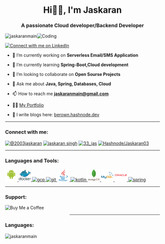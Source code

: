 <h1 align="center">Hi👋🏻, I'm Jaskaran</h1>
<h3 align="center">A passionate Cloud developer/Backend Developer</h3>
<img align="right" alt="Coding" width="400" src="https://github.com/user-attachments/assets/0f95019d-da86-4662-a6e5-04dc4bcba5dd">

<p align="left"> <img src="https://komarev.com/ghpvc/?username=jaskaranmain&label=Profile%20views&color=0e75b6&style=flat" alt="jaskaranmain" /> </p>

<p align="left">
  <a href="https://www.linkedin.com/in/jaskaran-s-01368b24b/" target="_blank">
    <img src="https://img.shields.io/badge/Connect%20with%20me-LinkedIn-blue?style=for-the-badge&logo=linkedin" alt="Connect with me on LinkedIn" />
  </a>
</p>

- 🔭 I’m currently working on **Serverless Email/SMS Application**

- 🌱 I’m currently learning **Spring-Boot,Cloud development**

- 👯 I’m looking to collaborate on **Open Sourse Projects**

- 💬 Ask me about **Java, Spring, Databases, Cloud**

- 📫 How to reach me **jaskaranmain@gmail.com**

- 🎅🏻 <a href="https://jkmalra.github.io/">My Portfolio </a>

- 📝 I write blogs here: [berown.hashnode.dev](https://berown.hashnode.dev) 
<hr>
<h3 align="left">Connect with me:</h3>
<p align="left">
<a href="https://twitter.com/@2003jaskaran" target="blank"><img align="center" src="https://raw.githubusercontent.com/rahuldkjain/github-profile-readme-generator/master/src/images/icons/Social/twitter.svg" alt="@2003jaskaran" height="30" width="40" /></a>
<a href="https://www.linkedin.com/in/jaskaran-s-01368b24b/" target="blank"><img align="center" src="https://raw.githubusercontent.com/rahuldkjain/github-profile-readme-generator/master/src/images/icons/Social/linked-in-alt.svg" alt="jaskaran singh" height="30" width="40" /></a>
<a href="https://www.instagram.com/notjaskarxn/" target="blank"><img align="center" src="https://raw.githubusercontent.com/rahuldkjain/github-profile-readme-generator/master/src/images/icons/Social/instagram.svg" alt="33_jas" height="30" width="40" /></a>
<a href="https://berown.hashnode.dev/" target="blank"><img align="center" src="https://github.com/user-attachments/assets/5e3d0d55-2401-4a72-92d7-783b9737d29b" alt="Hashnode/Jaskaran03" height="30" width="30" /></a>
</p>
<hr>

<h3 align="left">Languages and Tools:</h3>
<p align="left" margin="10px"> <a href="https://developer.android.com" target="_blank" rel="noreferrer"> <img src="https://raw.githubusercontent.com/devicons/devicon/master/icons/android/android-original-wordmark.svg" alt="android" width="40" height="40"/> </a> <a href="https://www.docker.com/" target="_blank" rel="noreferrer"> <img src="https://raw.githubusercontent.com/devicons/devicon/master/icons/docker/docker-original-wordmark.svg" alt="docker" width="40" height="40"/> </a> <a href="https://cloud.google.com" target="_blank" rel="noreferrer"> <img src="https://www.vectorlogo.zone/logos/google_cloud/google_cloud-icon.svg" alt="gcp" width="40" height="40"/> </a> <a href="https://git-scm.com/" target="_blank" rel="noreferrer"> <img src="https://www.vectorlogo.zone/logos/git-scm/git-scm-icon.svg" alt="git" width="40" height="40"/> </a> <a href="https://www.java.com" target="_blank" rel="noreferrer"> <img src="https://raw.githubusercontent.com/devicons/devicon/master/icons/java/java-original.svg" alt="java" width="40" height="40"/> </a> <a href="https://kotlinlang.org" target="_blank" rel="noreferrer"> <img src="https://www.vectorlogo.zone/logos/kotlinlang/kotlinlang-icon.svg" alt="kotlin" width="40" height="40"/> </a> <a href="https://www.mongodb.com/" target="_blank" rel="noreferrer"><img src="https://raw.githubusercontent.com/devicons/devicon/master/icons/mongodb/mongodb-original-wordmark.svg" alt="mongodb" width="40" height="40"/> </a> <a href="https://www.mysql.com/" target="_blank" rel="noreferrer"> <img src="https://raw.githubusercontent.com/devicons/devicon/master/icons/mysql/mysql-original-wordmark.svg" alt="mysql" width="40" height="40"/> </a> <a href="https://www.oracle.com/" target="_blank" rel="noreferrer"> <img src="https://raw.githubusercontent.com/devicons/devicon/master/icons/oracle/oracle-original.svg" alt="oracle" width="40" height="40"/> </a> <a href="https://spring.io/" target="_blank" rel="noreferrer"> <img src="https://www.vectorlogo.zone/logos/springio/springio-icon.svg" alt="spring" width="40" height="40"/> </a> </p>
<hr>
<h3 align="left">Support:</h3>

<p>
  <a href="https://buymeacoffee.com/Jaskaran01" target="_blank">
    <img align="left" src="https://cdn.buymeacoffee.com/buttons/v2/default-yellow.png" height="50" width="210" alt="Buy Me a Coffee" />
  </a>
</p>

<br>
<hr>
<h3 align="left">Languages:</h3>
<p>
<img align="center" src="https://github-readme-stats.vercel.app/api/top-langs?username=jaskaranmain&show_icons=true&locale=en&layout=compact" alt="jaskaranmain" /></p>
<br>

